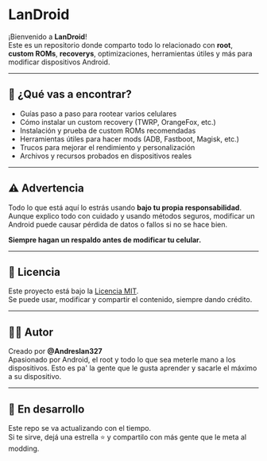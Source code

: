 # LanDroid

¡Bienvenido a **LanDroid**!  
Este es un repositorio donde comparto todo lo relacionado con **root**, **custom ROMs**, **recoverys**, optimizaciones, herramientas útiles y más para modificar dispositivos Android.

---

## 📱 ¿Qué vas a encontrar?

- Guías paso a paso para rootear varios celulares
- Cómo instalar un custom recovery (TWRP, OrangeFox, etc.)
- Instalación y prueba de custom ROMs recomendadas
- Herramientas útiles para hacer mods (ADB, Fastboot, Magisk, etc.)
- Trucos para mejorar el rendimiento y personalización
- Archivos y recursos probados en dispositivos reales

---

## ⚠️ Advertencia

Todo lo que está aquí lo estrás usando **bajo tu propia responsabilidad**.  
Aunque explico todo con cuidado y usando métodos seguros, modificar un Android puede causar pérdida de datos o fallos si no se hace bien.

**Siempre hagan un respaldo antes de modificar tu celular.**

---

## 📜 Licencia

Este proyecto está bajo la [Licencia MIT](LICENCIA).  
Se puede usar, modificar y compartir el contenido, siempre dando crédito.

---

## 🙋‍♂️ Autor

Creado por **@Andreslan327**  
Apasionado por Android, el root y todo lo que sea meterle mano a los dispositivos. Esto es pa' la gente que le gusta aprender y sacarle el máximo a su dispositivo.

---

## 🚧 En desarrollo

Este repo se va actualizando con el tiempo.  
Si te sirve, dejá una estrella ⭐ y compartilo con más gente que le meta al modding.
